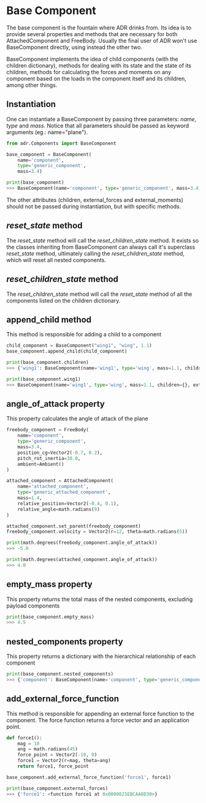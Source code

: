 # Base Component

The base component is the fountain where ADR drinks from. Its idea is to provide
several properties and methods that are necessary for both AttachedComponent and
FreeBody. Usually the final user of ADR won't use BaseComponent directly, using instead the other two.

BaseComponent implements the idea of child components (with the children dictionary), methods for dealing with its state and the state of its children, methods for calculating the forces and moments on any component based on the loads in the component itself and its children, among other things.

## Instantiation
One can instantiate a BaseComponent by passing three parameters: *name*, *type* and *mass*. Notice that all parameters should be passed as keyword arguments (eg.: name="plane").
``` python
from adr.Components import BaseComponent

base_component = BaseComponent(
    name='component',
    type='generic_component',
    mass=3.4)

print(base_component)
>>> BaseComponent(name='component', type='generic_component', mass=3.4, children={}, external_forces={}, external_moments={})
```

The other attributes (children, external_forces and external_moments) should not be passed during instantiation, but with specific methods.

## *reset_state* method
The *reset_state* method will call the *reset_children_state* method.
It exists so the classes inheriting from BaseComponent can always call it's superclass *reset_state* method, ultimately calling the *reset_children_state* method, which will reset all nested components.

## *reset_children_state* method
The *reset_children_state* method will call the *reset_state* method of all the components listed on the children dictionary.

## append_child method
This method is responsible for adding a child to a component
``` python
child_component = BaseComponent("wing1", "wing", 1.1)
base_component.append_child(child_component)

print(base_component.children)
>>> {'wing1': BaseComponent(name='wing1', type='wing', mass=1.1, children={}, external_forces={}, external_moments={})}

print(base_component.wing1)
>>> BaseComponent(name='wing1', type='wing', mass=1.1, children={}, external_forces={}, external_moments={})
```
## angle_of_attack property
This property calculates the angle of attack of the plane
```python
freebody_component = FreeBody(
    name='component',
    type='generic_component',
    mass=3.4,
    position_cg=Vector2(-0.7, 0.2),
    pitch_rot_inertia=30.0,
    ambient=Ambient()
)

attached_component = AttachedComponent(
    name='attached_component',
    type='generic_attached_component',
    mass=1.4,
    relative_position=Vector2(-0.4, 0.1),
    relative_angle=math.radians(9)
)

attached_component.set_parent(freebody_component)
freebody_component.velocity = Vector2(r=12, theta=math.radians(5))

print(math.degrees(freebody_component.angle_of_attack))
>>> -5.0

print(math.degrees(attached_component.angle_of_attack))
>>> 4.0
```

## empty_mass property
This property returns the total mass of the nested components, excluding payload components
```python
print(base_component.empty_mass)
>>> 4.5
```
## nested_components property
This property returns a dictionary with the hierarchical relationship of each component
```python
print(base_component.nested_components)
>>> {'component': BaseComponent(name='component', type='generic_component', mass=3.4, children={'wing1': BaseComponent(name='wing1', type='wing', mass=1.1, children={}, external_forces={}, external_moments={})}, external_forces={}, external_moments={}), 'wing1': BaseComponent(name='wing1', type='wing', mass=1.1, children={}, external_forces={}, external_moments={})}
```
## add_external_force_function
This method is responsible for appending an external force function to the component. The force function returns a force vector and an application point.
```python
def force1():
    mag = 10
    ang = math.radians(45)
    force_point = Vector2(-10, 0)
    force1 = Vector2(r=mag, theta=ang)
    return force1, force_point

base_component.add_external_force_function('force1', force1)

print(base_component.external_forces)
>>> {'force1': <function force1 at 0x0000025EBCAA8D30>}
```